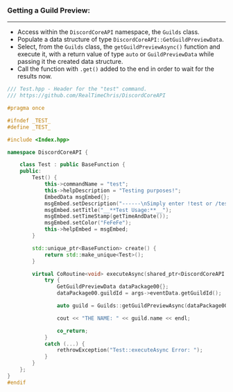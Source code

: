 ### **Getting a Guild Preview:**
---
- Access within the `DiscordCoreAPI` namespace, the `Guilds` class.
- Populate a data structure of type `DiscordCoreAPI::GetGuildPreviewData`.
- Select, from the `Guilds` class, the `getGuildPreviewAsync()` function and execute it, with a return value of type `auto` or `GuildPreviewData` while passing it the created data structure.
- Call the function with `.get()` added to the end in order to wait for the results now.

```cpp
/// Test.hpp - Header for the "test" command.
/// https://github.com/RealTimeChris/DiscordCoreAPI

#pragma once

#ifndef _TEST_
#define _TEST_

#include <Index.hpp>

namespace DiscordCoreAPI {

	class Test : public BaseFunction {
	public:
		Test() {
			this->commandName = "test";
			this->helpDescription = "Testing purposes!";
			EmbedData msgEmbed{};
			msgEmbed.setDescription("------\nSimply enter !test or /test!\n------");
			msgEmbed.setTitle("__**Test Usage:**__");
			msgEmbed.setTimeStamp(getTimeAndDate());
			msgEmbed.setColor("FeFeFe");
			this->helpEmbed = msgEmbed;
		}

		std::unique_ptr<BaseFunction> create() {
			return std::make_unique<Test>();
		}

		virtual CoRoutine<void> executeAsync(shared_ptr<DiscordCoreAPI::BaseFunctionArguments> args) {
			try {
				GetGuildPreviewData dataPackage00{};
				dataPackage00.guildId = args->eventData.getGuildId();

				auto guild = Guilds::getGuildPreviewAsync(dataPackage00).get();

				cout << "THE NAME: " << guild.name << endl;

				co_return;
			}
			catch (...) {
				rethrowException("Test::executeAsync Error: ");
			}
		}
	};
}
#endif
```
